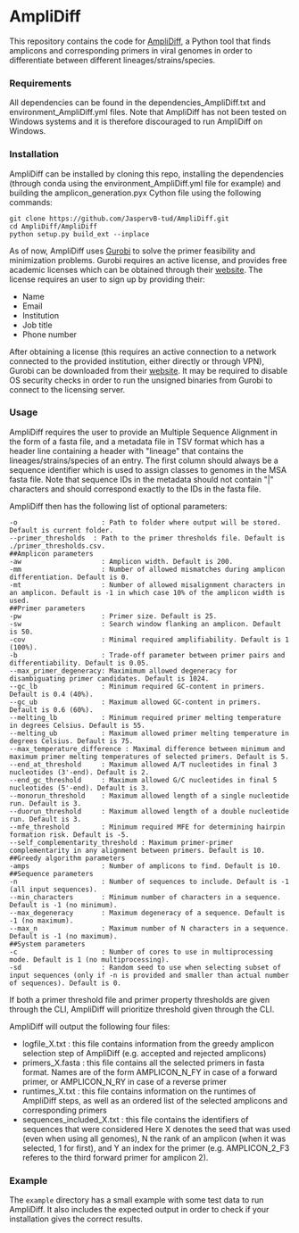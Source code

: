 # AmpliDiff

This repository contains the code for [AmpliDiff](https://www.biorxiv.org/content/10.1101/2023.07.22.550164v1), a Python tool that finds amplicons and corresponding primers in viral genomes in order to differentiate between different lineages/strains/species.

### Requirements
All dependencies can be found in the dependencies_AmpliDiff.txt and environment_AmpliDiff.yml files. Note that AmpliDiff has not been tested on Windows systems and it is therefore discouraged to run AmpliDiff on Windows.

### Installation
AmpliDiff can be installed by cloning this repo, installing the dependencies (through conda using the environment_AmpliDiff.yml file for example) and building the amplicon_generation.pyx Cython file using the following commands:
```
git clone https://github.com/JaspervB-tud/AmpliDiff.git
cd AmpliDiff/AmpliDiff
python setup.py build_ext --inplace
```
As of now, AmpliDiff uses [Gurobi](https://www.gurobi.com) to solve the primer feasibility and minimization problems. Gurobi requires an active license, and provides free academic licenses which can be obtained through their [website](https://www.gurobi.com/academia/academic-program-and-licenses/). The license requires an user to sign up by providing their:
- Name
- Email
- Institution
- Job title
- Phone number

After obtaining a license (this requires an active connection to a network connected to the provided institution, either directly or through VPN), Gurobi can be downloaded from their [website](https://www.gurobi.com/downloads/). It may be required to disable OS security checks in order to run the unsigned binaries from Gurobi to connect to the licensing server.

### Usage
AmpliDiff requires the user to provide an Multiple Sequence Alignment in the form of a fasta file, and a metadata file in TSV format which has a header line containing a header with "lineage" that contains the lineages/strains/species of an entry. The first column should always be a sequence identifier which is used to assign classes to genomes in the MSA fasta file. Note that sequence IDs in the metadata should not contain "|" characters and should correspond exactly to the IDs in the fasta file.

AmpliDiff then has the following list of optional parameters:
```
-o                     : Path to folder where output will be stored. Default is current folder.
--primer_thresholds  : Path to the primer thresholds file. Default is ./primer_thresholds.csv.
##Amplicon parameters
-aw                    : Amplicon width. Default is 200.
-mm                    : Number of allowed mismatches during amplicon differentiation. Default is 0.
-mt                    : Number of allowed misalignment characters in an amplicon. Default is -1 in which case 10% of the amplicon width is used.
##Primer parameters
-pw                    : Primer size. Default is 25.
-sw                    : Search window flanking an amplicon. Default is 50.
-cov                   : Minimal required amplifiability. Default is 1 (100%).
-b                     : Trade-off parameter between primer pairs and differentiability. Default is 0.05.
--max_primer_degeneracy: Maximimum allowed degeneracy for disambiguating primer candidates. Default is 1024.
--gc_lb                : Minimum required GC-content in primers. Default is 0.4 (40%).
--gc_ub                : Maximum allowed GC-content in primers. Default is 0.6 (60%).
--melting_lb           : Minimum required primer melting temperature in degrees Celsius. Default is 55.
--melting_ub           : Maximum allowed primer melting temperature in degrees Celsius. Default is 75.
--max_temperature_difference : Maximal difference between minimum and maximum primer melting temperatures of selected primers. Default is 5.
--end_at_threshold     : Maximum allowed A/T nucleotides in final 3 nucleotides (3'-end). Default is 2.
--end_gc_threshold     : Maximum allowed G/C nucleotides in final 5 nucleotides (5'-end). Default is 3.
--monorun_threshold    : Maximum allowed length of a single nucleotide run. Default is 3.
--duorun_threshold     : Maximum allowed length of a double nucleotide run. Default is 3.
--mfe_threshold        : Minimum required MFE for determining hairpin formation risk. Default is -5.
--self_complementarity_threshold : Maximum primer-primer complementarity in any alignment between primers. Default is 10.
##Greedy algorithm parameters
-amps                  : Number of amplicons to find. Default is 10.
##Sequence parameters
-n                     : Number of sequences to include. Default is -1 (all input sequences).
--min_characters       : Minimum number of characters in a sequence. Default is -1 (no minimum).
--max_degeneracy       : Maximum degeneracy of a sequence. Default is -1 (no maximum).
--max_n                : Maximum number of N characters in a sequence. Default is -1 (no maximum).
##System parameters
-c                     : Number of cores to use in multiprocessing mode. Default is 1 (no multiprocessing).
-sd                    : Random seed to use when selecting subset of input sequences (only if -n is provided and smaller than actual number of sequences). Default is 0.
```

If both a primer threshold file and primer property thresholds are given through the CLI, AmpliDiff will prioritize threshold given through the CLI.

AmpliDiff will output the following four files:
- logfile_X.txt : this file contains information from the greedy amplicon selection step of AmpliDiff (e.g. accepted and rejected amplicons)
- primers_X.fasta : this file contains all the selected primers in fasta format. Names are of the form AMPLICON_N_FY in case of a forward primer, or AMPLICON_N_RY in case of a reverse primer
- runtimes_X.txt : this file contains information on the runtimes of AmpliDiff steps, as well as an ordered list of the selected amplicons and corresponding primers
- sequences_included_X.txt : this file contains the identifiers of sequences that were considered
Here X denotes the seed that was used (even when using all genomes), N the rank of an amplicon (when it was selected, 1 for first), and Y an index for the primer (e.g. AMPLICON_2_F3 referes to the third forward primer for amplicon 2).

### Example
The ```example``` directory has a small example with some test data to run AmpliDiff. It also includes the expected output in order to check if your installation gives the correct results.
